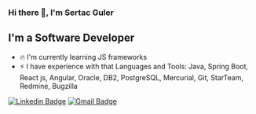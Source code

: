 ### Hi there 👋, I'm Sertac Guler

## I'm a Software Developer
- :fire:  I'm currently learning JS frameworks
- :zap:  I have experience with that Languages and Tools: Java, Spring Boot, React js, Angular, Oracle, DB2, PostgreSQL, Mercurial, Git, StarTeam, Redmine, Bugzilla

[![Linkedin Badge](https://img.shields.io/badge/-sertacguler-blue?style=flat-square&logo=Linkedin&logoColor=white&link=https://www.linkedin.com/in/sertac-guler/)](https://www.linkedin.com/in/sertac-guler/) 
[![Gmail Badge](https://img.shields.io/badge/-sertacguler1@gmail.com-c14438?style=flat-square&logo=Gmail&logoColor=white&link=mailto:sertacguler1@gmail.com)](mailto:sertacguler1@gmail.com)
